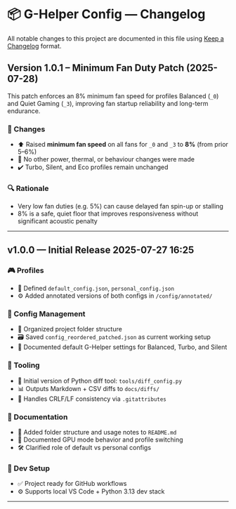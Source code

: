 # 📦 G-Helper Config — Changelog

All notable changes to this project are documented in this file using [Keep a Changelog](https://keepachangelog.com/en/1.0.0/) format.

## Version 1.0.1 – Minimum Fan Duty Patch (2025-07-28)

This patch enforces an 8% minimum fan speed for profiles Balanced (`_0`) and Quiet Gaming (`_3`), improving fan startup reliability and long-term endurance.

### 🔧 Changes
- ⬆️ Raised **minimum fan speed** on all fans for `_0` and `_3` to **8%** (from prior 5–6%)
- 🚫 No other power, thermal, or behaviour changes were made
- ✔️ Turbo, Silent, and Eco profiles remain unchanged

### 🔍 Rationale
- Very low fan duties (e.g. 5%) can cause delayed fan spin-up or stalling
- 8% is a safe, quiet floor that improves responsiveness without significant acoustic penalty

---

## v1.0.0 — Initial Release 2025-07-27 16:25

### 🎮 Profiles
- 🧩 Defined `default_config.json`, `personal_config.json`
- ⚙️ Added annotated versions of both configs in `/config/annotated/`

### 🔧 Config Management
- 📁 Organized project folder structure
- 🗃️ Saved `config_reordered_patched.json` as current working setup
- 🧠 Documented default G-Helper settings for Balanced, Turbo, and Silent

### 🧰 Tooling
- 🧮 Initial version of Python diff tool: `tools/diff_config.py`
- 📊 Outputs Markdown + CSV diffs to `docs/diffs/`
- 🔧 Handles CRLF/LF consistency via `.gitattributes`

### 📘 Documentation
- 📁 Added folder structure and usage notes to `README.md`
- 🧠 Documented GPU mode behavior and profile switching
- 🛠 Clarified role of default vs personal configs

### 🧪 Dev Setup
- ✅ Project ready for GitHub workflows
- ⚙️ Supports local VS Code + Python 3.13 dev stack

---
